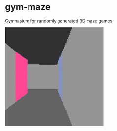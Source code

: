 # gym-maze
Gymnasium for randomly generated 3D maze games

![Maze](https://github.com/hexhowells/gym-maze/blob/main/gameplay.gif)
